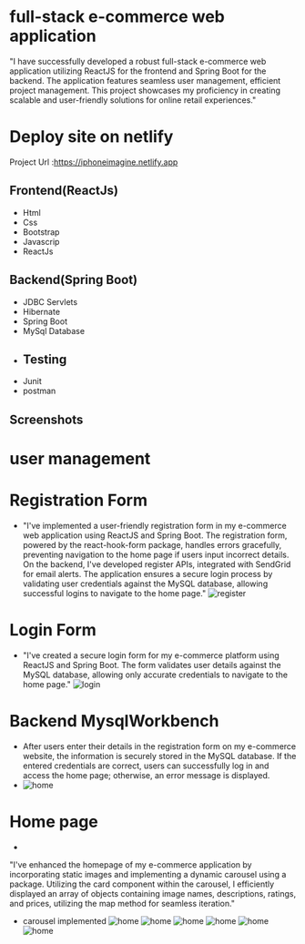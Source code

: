 # full-stack e-commerce web application

"I have successfully developed a robust full-stack e-commerce web application utilizing ReactJS for the frontend and Spring Boot for the backend. The application features seamless user management, efficient project management. This project showcases my proficiency in creating scalable and user-friendly solutions for online retail experiences."
# Deploy site on netlify
Project Url :https://iphoneimagine.netlify.app
## Frontend(ReactJs)

- Html
- Css
- Bootstrap
- Javascrip
- ReactJs

## Backend(Spring Boot)
- JDBC Servlets
- Hibernate
- Spring Boot
- MySql Database
- ## Testing
- Junit
- postman
## Screenshots
# user management
# Registration Form
- "I've implemented a user-friendly registration form in my e-commerce web application using ReactJS and Spring Boot. The registration form, powered by the react-hook-form package, handles errors gracefully, preventing navigation to the home page if users input incorrect details. On the backend, I've developed register APIs, integrated with SendGrid for email alerts. The application ensures a secure login process by validating user credentials against the MySQL database, allowing successful logins to navigate to the home page."
![register](https://github.com/bhaskar-nayak/applestore/blob/master/Screenshot%20(21).png)

# Login Form
- "I've created a secure login form for my e-commerce platform using ReactJS and Spring Boot. The form validates user details against the MySQL database, allowing only accurate credentials to navigate to the home page."
![login](https://github.com/bhaskar-nayak/applestore/blob/master/Screenshot%20(20).png)
# Backend MysqlWorkbench
- After users enter their details in the registration form on my e-commerce website, the information is securely stored in the MySQL database. If the entered credentials are correct, users can successfully log in and access the home page; otherwise, an error message is displayed.
- ![home](https://github.com/bhaskar-nayak/applestore/blob/master/Screenshot%20(22).png)
# Home page
- 
"I've enhanced the homepage of my e-commerce application by incorporating static images and implementing a dynamic carousel using a package. Utilizing the card component within the carousel, I efficiently displayed an array of objects containing image names, descriptions, ratings, and prices, utilizing the map method for seamless iteration."
 - carousel implemented
![home](https://github.com/bhaskar-nayak/applestore/blob/master/Screenshot%20(14)%20-%20Copy.png)
![home](https://github.com/bhaskar-nayak/applestore/blob/master/Screenshot%20(15).png)
![home](https://github.com/bhaskar-nayak/applestore/blob/master/Screenshot%20(16).png)
![home](https://github.com/bhaskar-nayak/applestore/blob/master/Screenshot%20(17).png)
![home](https://github.com/bhaskar-nayak/applestore/blob/master/Screenshot%20(18).png)
![home](https://github.com/bhaskar-nayak/applestore/blob/master/Screenshot%20(19).png)
